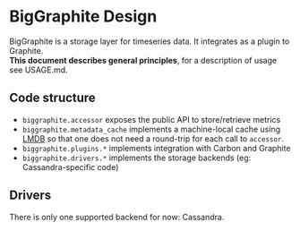# BigGraphite Design

BigGraphite is a storage layer for timeseries data. It integrates as a plugin to Graphite.\
**This document describes general principles**, for a description of usage see USAGE.md.

## Code structure
- `biggraphite.accessor` exposes the public API to store/retrieve metrics
- `biggraphite.metadata_cache` implements a machine-local cache using [LMDB](https://lmdb.readthedocs.io)
   so that one does not need a round-trip for each call to `accessor`.
- `biggraphite.plugins.*` implements integration with Carbon and Graphite
- `biggraphite.drivers.*` implements the storage backends (eg: Cassandra-specific code)

## Drivers

There is only one supported backend for now: Cassandra.